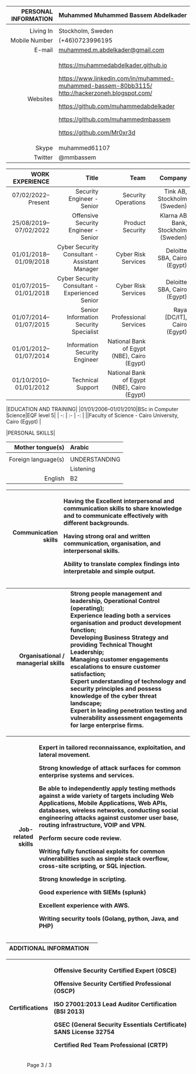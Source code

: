 ﻿|PERSONAL INFORMATION|Muhammed Muhammed Bassem Abdelkader |
| -: | :- |
||
|Living In|Stockholm, Sweden  |
|Mobile Number|(+46)0723996195 |
|E-mail|muhammed.m.abdelkader@gmail.com |
|Websites|<p>https://muhammedabdelkader.github.io</p><p><https://www.linkedin.com/in/muhammed-muhammed-bassem-80bb3115/> <http://hackerzoneh.blogspot.com/> </p><p><https://github.com/muhammedabdelkader></p><p><https://github.com/muhammedmbassem></p><p><https://github.com/Mr0xr3d></p>|
|Skype| muhammed61107  |
|Twitter| @mmbassem |

|WORK EXPERIENCE| Title | Team | Company |
| -: | -: | -: | -: |
|07/02/2022–Present|Security Engineer - Senior | Security Operations | Tink AB, Stockholm (Sweden) |
|25/08/2019–07/02/2022|Offensive Security Engineer - Senior | Product Security | Klarna AB Bank, Stockholm (Sweden) |
|01/01/2018–01/09/2018|Cyber Security Consultant - Assistant Manager | Cyber Risk Services| Deloitte SBA, Cairo (Egypt) |
|01/07/2015–01/01/2018|Cyber Security Consultant - Experienced Senior | Cyber Risk Services |Deloitte SBA, Cairo (Egypt) |
|01/07/2014–01/07/2015|Senior Information Security Specialist | Professional Services |Raya [DC/IT], Cairo (Egypt) |
|01/01/2012–01/07/2014|Information Security Engineer |National Bank of Egypt (NBE), Cairo (Egypt) |
|01/10/2010–01/01/2012|Technical Support | National Bank of Egypt (NBE), Cairo (Egypt) |

|EDUCATION AND TRAINING| 
|01/01/2006–01/01/2010|BSc in Computer Science|EQF level 5|
| -: | :- | -: |
||Faculty of Science - Cairo University, Cairo (Egypt) |

|PERSONAL SKILLS|

|Mother tongue(s)|Arabic|
| -: | :- |
|||
|Foreign language(s)|UNDERSTANDING|SPEAKING|WRITING|
||Listening|Reading|Spoken interaction|Spoken production||
|English|B2|B2|B1|B2|B2|


|Communication skills|<p>Having the Excellent interpersonal and communication skills to share knowledge and to communicate effectively with different backgrounds.</p><p>Having strong oral and written communication, organisation, and interpersonal skills.</p><p>Ability to translate complex findings into interpretable and simple output.</p>|
| -: | :- |


|Organisational / managerial skills|Strong people management and leadership, Operational Control (operating);<br>Experience leading both a services organisation and product development function;<br>Developing Business Strategy and providing Technical Thought Leadership;<br>Managing customer engagements escalations to ensure customer satisfaction;<br>Expert understanding of technology and security principles and possess knowledge of the cyber threat landscape;<br>Expert in leading penetration testing and vulnerability assessment engagements for large enterprise firms.|
| -: | :- |


|Job-related skills|<p>Expert in tailored reconnaissance, exploitation, and lateral movement.</p><p>Strong knowledge of attack surfaces for common enterprise systems and services.</p><p>Be able to independently apply testing methods against a wide variety of targets including Web Applications, Mobile Applications, Web APIs, databases, wireless networks, conducting social engineering attacks against customer user base, routing infrastructure, VOIP and VPN.</p><p>Perform secure code review.</p><p>Writing fully functional exploits for common vulnerabilities such as simple stack overflow, cross-site scripting, or SQL injection.</p><p>Strong knowledge in scripting.</p><p>Good experience with SIEMs (splunk)</p><p>Excellent experience with AWS.</p><p>Writing security tools (Golang, python, Java, and PHP) </p>|
| -: | :- |


|ADDITIONAL INFORMATION| |
| -: | -: |


|Certifications|<p>Offensive Security Certified Expert (OSCE)</p><p>Offensive Security Certified Professional (OSCP)</p><p>ISO 27001:2013 Lead Auditor Certification (BSI 2013)</p><p>GSEC (General Security Essentials Certificate) SANS License 32754</p><p>Certified Red Team Professional (CRTP) </p>|
| -: | :- |


`	 	 `Page 3 / 3 
